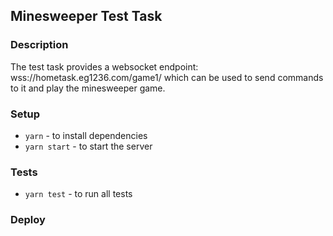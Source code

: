 ## Minesweeper Test Task

### **Description**

The test task provides a websocket endpoint: wss://hometask.eg1236.com/game1/ which can be used to send commands to it and play the minesweeper game.

### **Setup**

- `yarn` - to install dependencies
- `yarn start` - to start the server

### **Tests**

- `yarn test` - to run all tests

### **Deploy**

